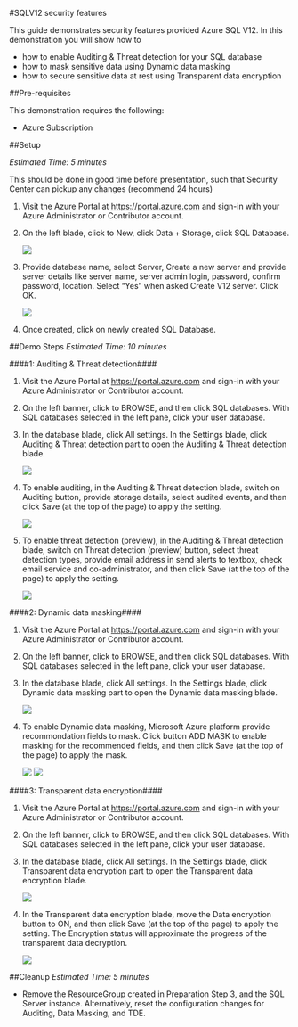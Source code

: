 #SQLV12 security features

This guide demonstrates security features provided Azure SQL V12. In this demonstration you will show how to 

* how to enable Auditing & Threat detection for your SQL database
* how to mask sensitive data using Dynamic data masking
* how to secure sensitive data at rest using Transparent data encryption

##Pre-requisites

This demonstration requires the following:

* Azure Subscription
 
##Setup

_Estimated Time: 5 minutes_

This should be done in good time before presentation, such that Security Center can pickup any changes (recommend 24 hours)

1. Visit the Azure Portal at https://portal.azure.com and sign-in with your Azure Administrator or Contributor account.
    
2. On the left blade, click to New, click Data + Storage, click SQL Database.

    <img src="./media/setup-01.png" style="max-width: 500px" />
    
3. Provide database name, select Server, Create a new server and provide server details like server name, server admin login, password, confirm password, location. Select “Yes” when asked Create V12 server. Click OK.

    <img src="./media/setup-02.png" style="max-width: 500px" />
    
4. Once created, click on newly created SQL Database.


##Demo Steps
_Estimated Time: 10 minutes_

####1: Auditing & Threat detection####

1. Visit the Azure Portal at https://portal.azure.com and sign-in with your Azure Administrator or Contributor account.

2. On the left banner, click to BROWSE, and then click SQL databases. With SQL databases selected in the left pane, click your user database.

3. In the database blade, click All settings. In the Settings blade, click Auditing & Threat detection part to open the Auditing & Threat detection blade.

    <img src="./media/demo-01.png" style="max-width: 500px" />

4. To enable auditing, in the Auditing & Threat detection blade, switch on Auditing button, provide storage details, select audited events, and then click Save (at the top of the page) to apply the setting.

    <img src="./media/demo-02.png" style="max-width: 500px" />

5. To enable threat detection (preview), in the Auditing & Threat detection blade, switch on Threat detection (preview) button, select threat detection types, provide email address in send alerts to textbox, check email service and co-administrator, and then click Save (at the top of the page) to apply the setting.

    <img src="./media/demo-03.png" style="max-width: 500px" />

####2: Dynamic data masking####

1. Visit the Azure Portal at https://portal.azure.com and sign-in with your Azure Administrator or Contributor account.

2. On the left banner, click to BROWSE, and then click SQL databases. With SQL databases selected in the left pane, click your user database.

3. In the database blade, click All settings. In the Settings blade, click Dynamic data masking part to open the Dynamic data masking blade.

    <img src="./media/demo-04.png" style="max-width: 500px" />

4. To enable Dynamic data masking, Microsoft Azure platform provide recommondation fields to mask. Click button ADD MASK to enable masking for the recommended fields, and then click Save (at the top of the page) to apply the mask.

    <img src="./media/demo-05.png" style="max-width: 500px" />

    <img src="./media/demo-06.png" style="max-width: 500px" />

####3: Transparent data encryption####

1. Visit the Azure Portal at https://portal.azure.com and sign-in with your Azure Administrator or Contributor account.

2. On the left banner, click to BROWSE, and then click SQL databases. With SQL databases selected in the left pane, click your user database.

3. In the database blade, click All settings. In the Settings blade, click Transparent data encryption part to open the Transparent data encryption blade.

    <img src="./media/demo-08.png" style="max-width: 500px" />

4. In the Transparent data encryption blade, move the Data encryption button to ON, and then click Save (at the top of the page) to apply the setting. The Encryption status will approximate the progress of the transparent data decryption.

    <img src="./media/demo-09.png" style="max-width: 500px" />

##Cleanup
_Estimated Time: 5 minutes_

* Remove the ResourceGroup created in Preparation Step 3, and the SQL Server instance. Alternatively, reset the configuration changes for Auditing, Data Masking, and TDE.
